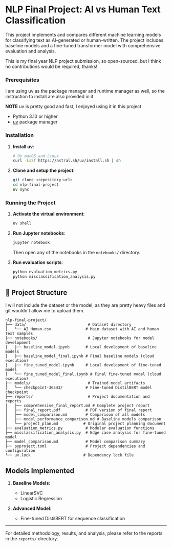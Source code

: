 # NLP Final Project: AI vs Human Text Classification

This project implements and compares different machine learning models for classifying text as AI-generated or human-written. The project includes baseline models and a fine-tuned transformer model with comprehensive evaluation and analysis.

This is my final year NLP project submission, so open-sourced, but I think no contributions would be required, thanks!


### Prerequisites
I am using uv as the package manager and runtime manager as well, so the instruction to install are also provided in it

**NOTE** uv is pretty good and fast, I enjoyed using it in this project

- Python 3.10 or higher
- [uv](https://docs.astral.sh/uv/) package manager

### Installation

1. **Install uv**:
   ```bash
   # On macOS and Linux
   curl -LsSf https://astral.sh/uv/install.sh | sh
   ```

2. **Clone and setup the project**:
   ```bash
   git clone <repository-url>
   cd nlp-final-project
   uv sync
   ```

### Running the Project

1. **Activate the virtual environment**:
   ```bash
   uv shell
   ```

2. **Run Jupyter notebooks**:
   ```bash
   jupyter notebook
   ```
   
   Then open any of the notebooks in the `notebooks/` directory.

3. **Run evaluation scripts**:
   ```bash
   python evaluation_metrics.py
   python misclassification_analysis.py
   ```

## 📁 Project Structure

I will not include the dataset or the model, as they are pretty heavy files and git wouldn't allow me to upload them.

```
nlp-final-project/
├── data/                           # Dataset directory
│   └── AI_Human.csv               # Main dataset with AI and human text samples
├── notebooks/                      # Jupyter notebooks for model development
│   ├── baseline_model.ipynb       # Local development of baseline models
│   ├── baseline_model_final.ipynb # Final baseline models (cloud execution)
│   ├── fine_tuned_model.ipynb     # Local development of fine-tuned model
│   └── fine_tuned_model_final.ipynb # Final fine-tuned model (cloud execution)
├── models/                         # Trained model artifacts
│   └── checkpoint-36543/          # Fine-tuned DistilBERT model checkpoint
├── reports/                        # Project documentation and reports
│   ├── comprehensive_final_report.md # Complete project report
│   ├── final_report.pdf           # PDF version of final report
│   ├── model_comparison.md        # Comparison of all models
│   ├── model_performance_comparison.md # Baseline models comparison
│   └── project_plan.md           # Original project planning document
├── evaluation_metrics.py          # Modular evaluation functions
├── misclassification_analysis.py  # Edge case analysis for fine-tuned model
├── model_comparison.md            # Model comparison summary
├── pyproject.toml                 # Project dependencies and configuration
└── uv.lock                       # Dependency lock file
```

## Models Implemented

1. **Baseline Models**:
   - LinearSVC
   - Logistic Regression

2. **Advanced Model**:
   - Fine-tuned DistilBERT for sequence classification

---

For detailed methodology, results, and analysis, please refer to the reports in the `reports/` directory.